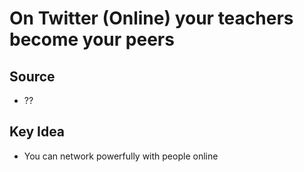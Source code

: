 # On Twitter (Online) your teachers become your peers

## Source
- ??

## Key Idea
- You can network powerfully with people online